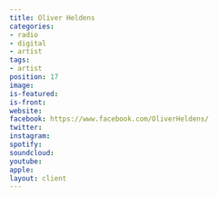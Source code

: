 ```yaml
---
title: Oliver Heldens
categories:
- radio
- digital
- artist
tags:
- artist
position: 17
image: 
is-featured: 
is-front: 
website: 
facebook: https://www.facebook.com/OliverHeldens/
twitter: 
instagram: 
spotify: 
soundcloud: 
youtube: 
apple: 
layout: client
---
```


